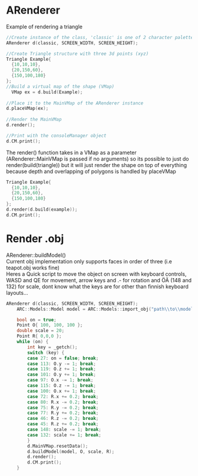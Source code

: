 # ARenderer
Example of rendering a triangle

```c++
//Create instance of the class, 'classic' is one of 2 character palettes defined in palettes.cpp
ARenderer d(classic, SCREEN_WIDTH, SCREEN_HEIGHT);

//Create Triangle structure with three 3d points (xyz)
Triangle Example{
  {10,10,10},
  {20,150,60},
  {150,100,180}
};		
//Build a virtual map of the shape (VMap)
  VMap ex = d.build(Example); 
  
//Place it to the MainVMap of the ARenderer instance
d.placeVMap(ex);
  
//Render the MainVMap
d.render();

//Print with the consoleManager object
d.CM.print();
  ```
 The render() function takes in a VMap as a parameter (ARenderer::MainVMap is passed if no arguments) so its possible to just do render(build(triangle)) but it will just render the shape on top of everything because depth and overlapping of polygons is handled by placeVMap
 
```c++
Triangle Example{
  {10,10,10},
  {20,150,60},
  {150,100,180}
};
d.render(d.build(example));
d.CM.print();
```

# Render .obj
ARenderer::buildModel() \
Current obj implementation only supports faces in order of three (i.e teapot.obj works fine) \
Heres a Quick script to move the object on screen with keyboard controls, WASD and QE for movement,
arrow keys and .- for rotation and ÖÄ (148 and 132) for scale, dont know what the keys are for other than finnish keyboard layouts...
```c++
ARenderer d(classic, SCREEN_WIDTH, SCREEN_HEIGHT);
	ARC::Models::Model model = ARC::Models::import_obj("path\\to\\model.obj");

	bool on = true;
	Point O{ 100, 100, 100 };
	double scale = 20;
	Point R{ 0,0,0 };
	while (on) {
		int key = _getch();
		switch (key) {
		case 27: on = false; break;
		case 113: O.y -= 1; break;
		case 119: O.z += 1; break;
		case 101: O.y += 1; break;
		case 97: O.x -= 1; break;
		case 115: O.z -= 1; break;
		case 100: O.x += 1; break;
		case 72: R.x += 0.2; break;
		case 80: R.x -= 0.2; break;
		case 75: R.y -= 0.2; break;
		case 77: R.y += 0.2; break;
		case 46: R.z -= 0.2; break;
		case 45: R.z += 0.2; break;
		case 148: scale -= 1; break;
		case 132: scale += 1; break;
		}
		d.MainVMap.resetData();
		d.buildModel(model, O, scale, R);
		d.render();
		d.CM.print();
	}

```
